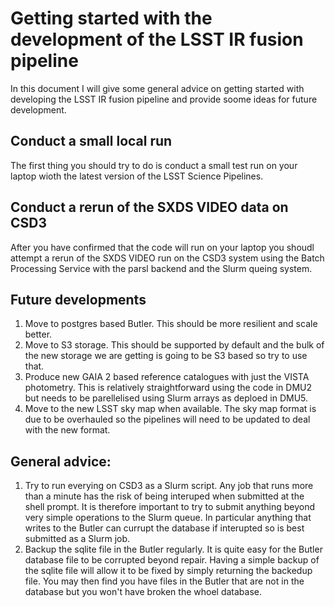 # Getting started with the development of the LSST IR fusion pipeline

In this document I will give some general advice on getting started with developing the LSST IR fusion pipeline and provide soome ideas for future development.

## Conduct a small local run

The first thing you should try to do is conduct a small test run on your laptop wioth the latest version of the LSST Science Pipelines. 

## Conduct a rerun of the SXDS VIDEO data on CSD3

After you have confirmed that the code will run on your laptop you shoudl attempt a rerun of the SXDS VIDEO run on the CSD3 system using the Batch Processing Service with the parsl backend and the Slurm queing system.

## Future developments

1) Move to postgres based Butler. This should be more resilient and scale better.
2) Move to S3 storage. This should be supported by default and the bulk of the new storage we are getting is going to be S3 based so try to use that.
3) Produce new GAIA 2 based reference catalogues with just the VISTA photometry. This is relatively straightforward using the code in DMU2 but needs to be parellelised using Slurm arrays as deploed in DMU5.
4) Move to the new LSST sky map when available. The sky map format is due to be overhauled so the pipelines will need to be updated to deal with the new format.


## General advice:

1) Try to run everying on CSD3 as a Slurm script.
    Any job that runs more than a minute has the risk of being interuped when submitted at the shell prompt. It is therefore important to try to submit anything beyond very simple operations to the Slurm queue. In particular anything that writes to the Butler can currupt the database if interupted so is best submitted as a Slurm job.
2) Backup the sqlite file in the Butler regularly.
    It is quite easy for the Butler database file to be corrupted beyond repair. Having a simple backup of the sqlite file will allow it to be fixed by simply returning the backedup file. You may then find you have files in the Butler that are not in the database but you won't have broken the whoel database.
